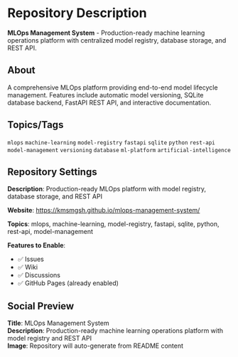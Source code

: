 # Repository Description

**MLOps Management System** - Production-ready machine learning operations platform with centralized model registry, database storage, and REST API.

## About

A comprehensive MLOps platform providing end-to-end model lifecycle management. Features include automatic model versioning, SQLite database backend, FastAPI REST API, and interactive documentation.

## Topics/Tags

`mlops` `machine-learning` `model-registry` `fastapi` `sqlite` `python` `rest-api` `model-management` `versioning` `database` `ml-platform` `artificial-intelligence`

## Repository Settings

**Description**: Production-ready MLOps platform with model registry, database storage, and REST API  

**Website**: https://kmsmgsh.github.io/mlops-management-system/

**Topics**: mlops, machine-learning, model-registry, fastapi, sqlite, python, rest-api, model-management

**Features to Enable**:
- ✅ Issues
- ✅ Wiki  
- ✅ Discussions
- ✅ GitHub Pages (already enabled)

## Social Preview

**Title**: MLOps Management System  
**Description**: Production-ready machine learning operations platform with model registry and REST API  
**Image**: Repository will auto-generate from README content
